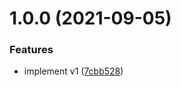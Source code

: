 # 1.0.0 (2021-09-05)


### Features

* implement v1 ([7cbb528](https://github.com/dmitrysteblyuk/custom-types-serializer/commit/7cbb528b105e59b24e003434420727f565113910))
